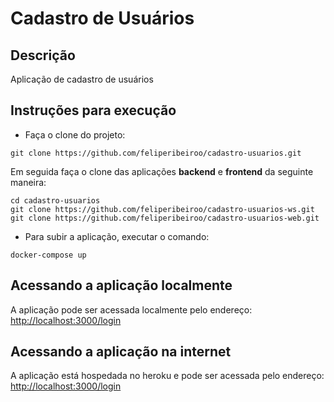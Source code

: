 # Cadastro de Usuários
## Descrição
Aplicação de cadastro de usuários

## Instruções para execução
- Faça o clone do projeto:
```
git clone https://github.com/feliperibeiroo/cadastro-usuarios.git
```

Em seguida faça o clone das aplicações <b>backend</b> e <b>frontend</b> da seguinte maneira:

```
cd cadastro-usuarios
git clone https://github.com/feliperibeiroo/cadastro-usuarios-ws.git
git clone https://github.com/feliperibeiroo/cadastro-usuarios-web.git
```

- Para subir a aplicação, executar o comando:
```
docker-compose up
```

## Acessando a aplicação localmente
A aplicação pode ser acessada localmente pelo endereço: <a href="http://localhost:3000/login">http://localhost:3000/login</a>

## Acessando a aplicação na internet
A aplicação está hospedada no heroku e pode ser acessada pelo endereço: <a href="http://localhost:3000/login">http://localhost:3000/login</a>
